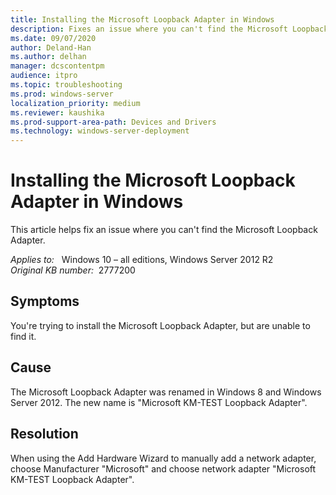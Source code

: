 ```yaml
---
title: Installing the Microsoft Loopback Adapter in Windows
description: Fixes an issue where you can't find the Microsoft Loopback Adapter.
ms.date: 09/07/2020
author: Deland-Han
ms.author: delhan
manager: dcscontentpm
audience: itpro
ms.topic: troubleshooting
ms.prod: windows-server
localization_priority: medium
ms.reviewer: kaushika
ms.prod-support-area-path: Devices and Drivers
ms.technology: windows-server-deployment
---
```

# Installing the Microsoft Loopback Adapter in Windows

This article helps fix an issue where you can't find the Microsoft Loopback Adapter.

_Applies to:_ &nbsp; Windows 10 – all editions, Windows Server 2012 R2  
_Original KB number:_ &nbsp;2777200

## Symptoms

You're trying to install the Microsoft Loopback Adapter, but are unable to find it.

## Cause

The Microsoft Loopback Adapter was renamed in Windows 8 and Windows Server 2012. The new name is "Microsoft KM-TEST Loopback Adapter".

## Resolution

When using the Add Hardware Wizard to manually add a network adapter, choose Manufacturer "Microsoft" and choose network adapter "Microsoft KM-TEST Loopback Adapter".

